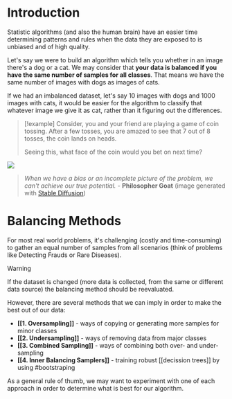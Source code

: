 
# Introduction

Statistic algorithms (and also the human brain) have an easier time determining patterns and rules when the data they are exposed to is unbiased and of high quality. 

Let's say we were to build an algorithm which tells you whether in an image there's a dog or a cat. We may consider that **your data is balanced if you have the same number of samples for all classes**. That means we have the same number of images with dogs as images of cats. 

If we had an imbalanced dataset, let's say 10 images with dogs and 1000 images with cats, it would be easier for the algorithm to classify that whatever image we give it as cat, rather than it figuring out the differences.

>[!example]
>Consider, you and your friend are playing a game of coin tossing. After a few tosses, you are amazed to see that 7 out of 8 tosses, the coin lands on heads. 
> 
> Seeing this, what face of the coin would you bet on next time?

![](media/imbalanced_datasets/introduction.jpeg)
> *When we have a bias or an incomplete picture of the problem, we can't achieve our true potential.* - **Philosopher Goat** (image generated with [Stable Diffusion](https://en.wikipedia.org/wiki/Stable_Diffusion))

# Balancing Methods

For most real world problems, it's challenging (costly and time-consuming) to gather an equal number of samples from all scenarios (think of problems like Detecting Frauds or Rare Diseases). 

> [!warning]
> If the dataset is changed (more data is collected, from the same or different data source) the balancing method should be reevaluated.

However, there are several methods that we can imply in order to make the best out of our data:
* **[[1. Oversampling]]** - ways of copying or generating more samples for minor classes
* **[[2. Undersampling]]** - ways of removing data from major classes
* **[[3. Combined Sampling]]** - ways of combining both over- and under-sampling
* **[[4. Inner Balancing Samplers]]** - training robust [[decission trees]] by using #bootstraping

As a general rule of thumb, we may want to experiment with one of each approach in order to determine what is best for our algorithm.
